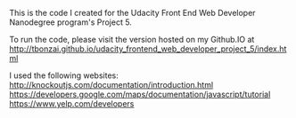This is the code I created for the Udacity Front End Web Developer
Nanodegree program's Project 5.

To run the code, please visit the version hosted on my Github.IO
at http://tbonzai.github.io/udacity_frontend_web_developer_project_5/index.html

I used the following websites:
http://knockoutjs.com/documentation/introduction.html
https://developers.google.com/maps/documentation/javascript/tutorial
https://www.yelp.com/developers


